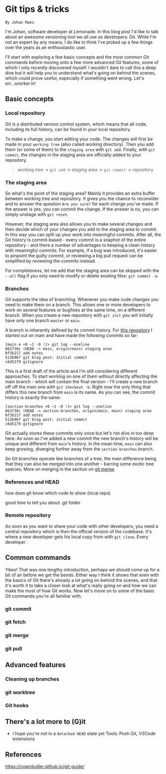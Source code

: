 # Git tips & tricks
`By Johan Maes`

I'm Johan, software developer at Lemonade. In this blog post I'd like to talk about an awesome versioning tool we all use as developers: Git. While I'm not an expert by any means, I do like to think I've picked up a few things over the years as an enthousiastic user.

I'll start with exploring a few basic concepts and the most common Git commands before moving onto a few more advanced Git features, some of which I only recently discovered myself. I wouldn't dare to call this a deep dive but it will help you to understand what's going on behind the scenes, which could prove useful, especially if something went wrong. Let's err...snorkel in!

## Basic concepts

### Local repository
Git is a distributed version control system, which means that all code, including its full history, can be found in your local repository. 

To make a change, you start editing your code. The changes will first be made in your `working tree` (also called working directory). Then you add them (or some of them) to the `staging area` with `git add`. Finally, with `git commit`, the changes in the staging area are officially added to your repository.

>  working tree &rarr; `git add` &rarr; staging area &rarr; `git commit` &rarr; repository

### The staging area
So what's the point of the staging area? Mainly it provides an extra buffer between working tree and repository. It gives you the chance to reconsider and to answer the question `Are you sure?` for each change you've made. If the answer is yes, you can commit the change. If the answer is no, you can simply unstage with `git reset`.

However, the staging area also allows you to make several changes and then decide which of your changes you add to the staging area to commit. In this way you can split up your work into meaningful commits. After all, the Git history is commit-based - every commit is a snaphot of the entire repository - and there a number of advantages to keeping a clean history with meaningful commits. For example, if a bug was introduced, it's easier to pinpoint the guilty commit, or reviewing a big pull request can be simplified by reviewing the commits instead.

For completeness, let me add that the staging area can be skipped with the `--all` flag if you only need to modify or delete existing files: `git commit -a`.

### Branches
Git supports the idea of branching. Whenever you make code changes you need to make them on a branch. This allows one or more developers to work on several features or bugfixes at the same time, on a different branch. When you create a new repository with `git init` you will initially have only one branch `master` or `main`. 

A branch is inherently defined by its commit history. For [this repository](https://github.com/placetobejohan/git-blog-post) I started out on main and have made the following commits so far:

```
[main ≡ +0 ~1 -0 !]> git log --oneline
863738c (HEAD -> main, origin/main) staging area
0f3b217 add notes
513b96f git blog post: initial commit
c6d5179 gitignore
```

This is a first draft of the article and I'm still considering different approaches. To start working on one of them without directly affecting the main branch - which will contain the final version - I'll create a new branch off off the main one with `git checkout -b`. Right now the only thing that differs this new branch from `main` is its name. As you can see, the commit history is exactly the same:

```
[section-branches +0 ~1 -0 !]> git log --oneline     
863738c (HEAD -> section-branches, origin/main, main) staging area
0f3b217 add notes
513b96f git blog post: initial commit
c6d5179 gitignore
```

Git actually stores these commits only once but let's not dive in too deep here. As soon as I've added a new commit the new branch's history will be unique and different from `main`'s history. In the mean time, `main` can also keep growing, diverging further away from the `section-branches` branch. 

So Git branches operate like branches of a tree, the main difference being that they can also be merged into one another - barring some exotic tree species. More on merging in the section on [git merge](#git-merge).

### References and HEAD

how does git know which code to show (local repo)

good time to tell you about .git folder

### Remote repository
As soon as you want to share your code with other developers, you need a central repository which is then the official version of the codebase. It's where a new developer gets his local copy from with `git clone`. Every developer .



## Common commands
Yikes! That was one lengthy introduction, perhaps we should come up for a bit of air before we get the bends. Either way I think it shows that even with the basics of Git there's already a lot going on behind the scenes, and that it's worth it to take a closer look at what's really going on and how we can make the most of how Git works. Now let's move on to some of the basic Git commands you're all familiar with.

### git commit

### git fetch

### git merge

### git pull

## Advanced features

### Cleaning up branches

### git worktree

### Git hooks

## There's a lot more to (G)it

 - I hope you're not in a `detached HEAD` state yet
Tools: Posh Git, VSCode extensions

## References

https://rogerdudler.github.io/git-guide/